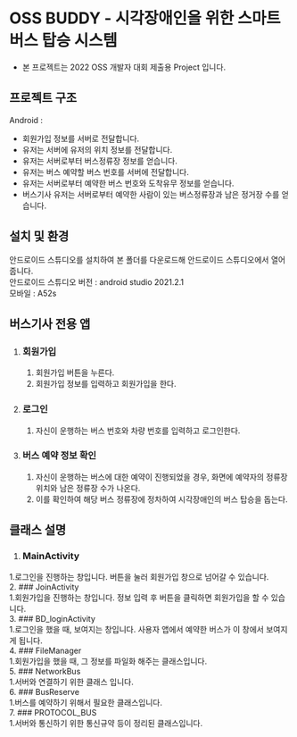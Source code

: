# OSS BUDDY - 시각장애인을 위한 스마트 버스 탑승 시스템 
- 본 프로젝트는 2022 OSS 개발자 대회 제출용 Project 입니다.

프로젝트 구조
-----------------------

Android :   
   * 회원가입 정보를 서버로 전달합니다.
   * 유저는 서버에 유저의 위치 정보를 전달합니다.
   * 유저는 서버로부터 버스정류장 정보를 얻습니다.
   * 유저는 버스 예약할 버스 번호를 서버에 전달합니다.
   * 유저는 서버로부터 예약한 버스 번호와 도착유무 정보를 얻습니다.
   * 버스기사 유저는 서버로부터 예약한 사람이 있는 버스정류장과 남은 정거장 수를 얻습니다.
   

설치 및 환경
-----------------------

안드로이드 스튜디오를 설치하여 본 폴더를 다운로드해 안드로이드 스튜디오에서 열어줍니다.   
안드로이드 스튜디오 버전 : android studio 2021.2.1   
모바일 : A52s   


버스기사 전용 앱
-----------------------
 1. ### 회원가입  
    1. 회원가입 버튼을 누른다.
    2. 회원가입 정보를 입력하고 회원가입을 한다.

    
 2. ### 로그인
    1. 자신이 운행하는 버스 번호와 차량 번호를 입력하고 로그인한다.   

   
3. ### 버스 예약 정보 확인
   1. 자신이 운행하는 버스에 대한 예약이 진행되었을 경우, 화면에 예약자의 정류장 위치와 남은 정류장 수가 나온다.   
   2. 이를 확인하여 해당 버스 정류장에 정차하여 시각장애인의 버스 탑승을 돕는다.   

클래스 설명
-----------------------
1. ### MainActivity    
  1.로그인을 진행하는 창입니다. 버튼을 눌러 회원가입 창으로 넘어갈 수 있습니다.   
2. ### JoinActivity   
  1.회원가입을 진행하는 창입니다. 정보 입력 후 버튼을 클릭하면 회원가입을 할 수 있습니다.   
3. ### BD_loginActivity   
  1.로그인을 했을 때, 보여지는 창입니다. 사용자 앱에서 예약한 버스가 이 창에서 보여지게 됩니다.   
4. ### FileManager   
 1.회원가입을 했을 때, 그 정보를 파일화 해주는 클래스입니다.   
5. ### NetworkBus   
 1.서버와 연결하기 위한 클래스 입니다.   
6. ### BusReserve   
  1.버스를 예약하기 위해서 필요한 클래스입니다.   
7. ### PROTOCOL_BUS   
  1.서버와 통신하기 위한 통신규약 등이 정리된 클래스입니다.   
